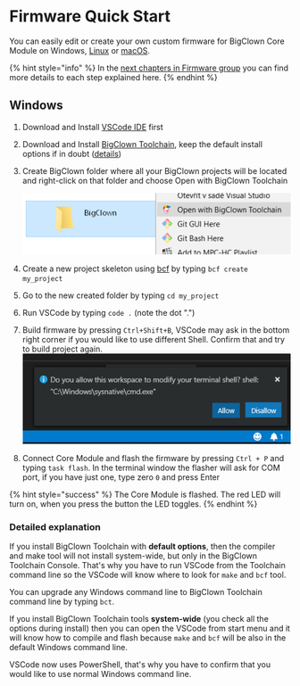 # Firmware Quick Start

You can easily edit or create your own custom firmware for BigClown Core Module on Windows, [Linux](toolchain-setup.md#setup-on-ubuntu) or [macOS](toolchain-setup.md#setup-on-macos). 

{% hint style="info" %}
In the [next chapters in Firmware group](basic-overview.md) you can find more details to each step explained here.
{% endhint %}

## Windows

1. Download and Install [VSCode IDE](https://code.visualstudio.com/) first
2. Download and Install [BigClown Toolchain](https://github.com/bigclownlabs/bch-toolchain-windows/releases), keep the default install options if in doubt \([details](toolchain-setup.md#setup-on-windows)\)
3. Create BigClown folder where all your BigClown projects will be located and right-click on that folder and choose Open with BigClown Toolchain 

   ![](../.gitbook/assets/_firmware_firmware-quick-start_folder_right_click.png)

4. Create a new project skeleton using [bcf](../tools/bigclown-firmware-flashing-tool.md) by typing `bcf create my_project`
5. Go to the new created folder by typing `cd my_project`
6. Run VSCode by typing `code .` \(note the dot "."\)
7. Build firmware by pressing `Ctrl+Shift+B`, VSCode may ask in the bottom right corner if you would like to use different Shell. Confirm that and try to build project again.  ![](../.gitbook/assets/_firmware_firmware-quick-start_vscode-different-shell.png)
8. Connect Core Module and flash the firmware by pressing `Ctrl + P` and typing `task flash`. In the terminal window the flasher will ask for COM port, if you have just one, type zero `0` and press Enter

{% hint style="success" %}
The Core Module is flashed. The red LED will turn on, when you press the button the LED toggles.
{% endhint %}

### Detailed explanation

If you install BigClown Toolchain with **default options**, then the compiler and make tool will not install system-wide, but only in the BigClown Toolchain Console. That's why you have to run VSCode from the Toolchain command line so the VSCode will know where to look for `make` and `bcf` tool.

You can upgrade any Windows command line to BigClown Toolchain command line by typing `bct`.

If you install BigClown Toolchain tools **system-wide** \(you check all the options during install\) then you can open the VSCode from start menu and it will know how to compile and flash because `make` and `bcf` will be also in the default Windows command line.

VSCode now uses PowerShell, that's why you have to confirm that you would like to use normal Windows command line.

